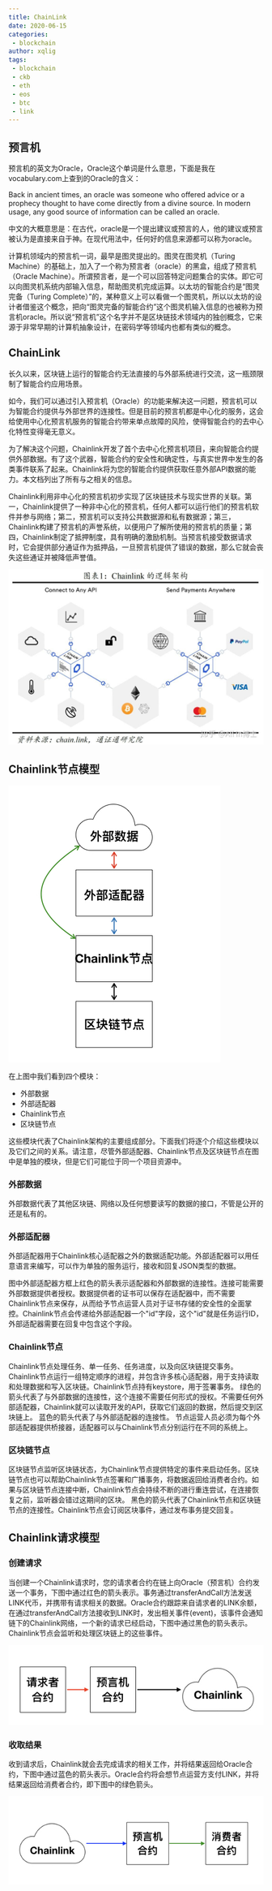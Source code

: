 ```yaml
---
title: ChainLink
date: 2020-06-15
categories:
 - blockchain
author: xqlig
tags:
 - blockchain
 - ckb
 - eth
 - eos
 - btc
 - link
---
```


## 预言机

预言机的英文为Oracle，Oracle这个单词是什么意思，下面是我在vocabulary.com上查到的Oracle的含义：

Back in ancient times, an oracle was someone who offered advice or a prophecy thought to have come directly from a divine source. In modern usage, any good source of information can be called an oracle.

<!-- more -->

中文的大概意思是：在古代，oracle是一个提出建议或预言的人，他的建议或预言被认为是直接来自于神。在现代用法中，任何好的信息来源都可以称为oracle。

计算机领域内的预言机一词，最早是图灵提出的。图灵在图灵机（Turing Machine）的基础上，加入了一个称为预言者（oracle）的黑盒，组成了预言机（Oracle Machine）。所谓预言者，是一个可以回答特定问题集合的实体。即它可以向图灵机系统内部输入信息，帮助图灵机完成运算。以太坊的智能合约是“图灵完备（Turing Complete）”的，某种意义上可以看做一个图灵机，所以以太坊的设计者借鉴这个概念，把向“图灵完备的智能合约”这个图灵机输入信息的也被称为预言机oracle。所以说“预言机”这个名字并不是区块链技术领域内的独创概念，它来源于非常早期的计算机抽象设计，在密码学等领域内也都有类似的概念。


## ChainLink

长久以来，区块链上运行的智能合约无法直接的与外部系统进行交流，这一瓶颈限制了智能合约应用场景。

如今，我们可以通过引入预言机（Oracle）的功能来解决这一问题，预言机可以为智能合约提供与外部世界的连接性。但是目前的预言机都是中心化的服务，这会给使用中心化预言机服务的智能合约带来单点故障的风险，使得智能合约的去中心化特性变得毫无意义。

为了解决这个问题，Chainlink开发了首个去中心化预言机项目，来向智能合约提供外部数据。有了这个武器，智能合约的安全性和确定性，与真实世界中发生的各类事件联系了起来。Chainlink将为您的智能合约提供获取任意外部API数据的能力。本文档列出了所有与之相关的信息。

Chainlink利用非中心化的预言机初步实现了区块链技术与现实世界的关联。第一，Chainlink提供了一种非中心化的预言机，任何人都可以运行他们的预言机软件并参与网络；第二，预言机可以支持公共数据源和私有数据源；第三，Chainlink构建了预言机的声誉系统，以便用户了解所使用的预言机的质量；第四，Chainlink制定了抵押制度，具有明确的激励机制。当预言机接受数据请求时，它会提供部分通证作为抵押品，一旦预言机提供了错误的数据，那么它就会丧失这些通证并被降低声誉值。

![1](../2020/images/link/link-1.jpg)


## Chainlink节点模型

![1](../2020/images/link/link-1.jpeg)

在上图中我们看到四个模块：

- 外部数据
- 外部适配器
- Chainlink节点
- 区块链节点

这些模块代表了Chainlink架构的主要组成部分。下面我们将逐个介绍这些模块以及它们之间的关系。请注意，尽管外部适配器、Chainlink节点及区块链节点在图中是单独的模块，但是它们可能位于同一个项目资源中。

### 外部数据

外部数据代表了其他区块链、网络以及任何想要读写的数据的接口，不管是公开的还是私有的。

### 外部适配器

外部适配器用于Chainlink核心适配器之外的数据适配功能。外部适配器可以用任意语言来编写，可以作为单独的服务运行，接收和回复JSON类型的数据。

图中外部适配器方框上红色的箭头表示适配器和外部数据的连接性。连接可能需要外部数据提供者授权。数据提供者的证书可以保存在适配器中，而不需要Chainlink节点来保存，从而给予节点运营人员对于证书存储的安全性的全面掌控。Chainlink节点会传递给外部适配器一个"id"字段，这个"id"就是任务运行ID，外部适配器需要在回复中包含这个字段。

### Chainlink节点

Chainlink节点处理任务、单一任务、任务进度，以及向区块链提交事务。Chainlink节点运行一组特定顺序的进程，并包含许多核心适配器，用于支持读取和处理数据和写入区块链。Chainlink节点持有keystore，用于签署事务。
绿色的箭头代表了与外部数据的连接性，这个连接不需要任何形式的授权。不需要任何外部适配器，Chainlink就可以读取开发的API，获取它们返回的数据，然后提交到区块链上。
蓝色的箭头代表了与外部适配器的连接性。
节点运营人员必须为每个外部适配器提供桥接器，适配器可以与Chainlink节点分别运行在不同的系统上。

### 区块链节点

区块链节点监听区块链状态，为Chainlink节点提供特定的事件来启动任务。区块链节点也可以帮助Chainlink节点签署和广播事务，将数据返回给消费者合约。如果与区块链节点连接中断，Chainlink节点会持续不断的进行重连尝试，在连接恢复之前，监听器会错过这期间的区块。
黑色的箭头代表了Chainlink节点和区块链节点的连接性。Chainlink节点会订阅区块事件，通过发布事务提交回复。


## Chainlink请求模型

### 创建请求

当创建一个Chainlink请求时，您的请求者合约在链上向Oracle（预言机）合约发送一个事务，下图中通过红色的箭头表示。事务通过transferAndCall方法发送LINK代币，并携带有请求相关的数据。Oracle合约跟踪来自请求者的LINK余额，在通过transferAndCall方法接收到LINK时，发出相关事件(event)，该事件会通知链下的Chainlink网络，一个新的请求已经启动，下图中通过黑色的箭头表示。Chainlink节点会监听和处理区块链上的这些事件。

![2](../2020/images/link/link-2.jpeg)

### 收取结果

收到请求后，Chainlink就会去完成请求的相关工作，并将结果返回给Oracle合约，下图中通过蓝色的箭头表示。Oracle合约将会想节点运营方支付LINK，并将结果返回给消费者合约，即下图中的绿色箭头。

![3](../2020/images/link/link-3.jpeg)

